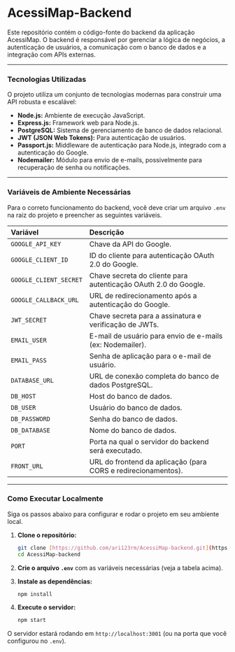 # AcessiMap-Backend

Este repositório contém o código-fonte do backend da aplicação AcessiMap. O backend é responsável por gerenciar a lógica de negócios, a autenticação de usuários, a comunicação com o banco de dados e a integração com APIs externas.

---

### Tecnologias Utilizadas

O projeto utiliza um conjunto de tecnologias modernas para construir uma API robusta e escalável:

- **Node.js:** Ambiente de execução JavaScript.
- **Express.js:** Framework web para Node.js.
- **PostgreSQL:** Sistema de gerenciamento de banco de dados relacional.
- **JWT (JSON Web Tokens):** Para autenticação de usuários.
- **Passport.js:** Middleware de autenticação para Node.js, integrado com a autenticação do Google.
- **Nodemailer:** Módulo para envio de e-mails, possivelmente para recuperação de senha ou notificações.

---

### Variáveis de Ambiente Necessárias

Para o correto funcionamento do backend, você deve criar um arquivo `.env` na raiz do projeto e preencher as seguintes variáveis.

| Variável | Descrição |
| :--- | :--- |
| `GOOGLE_API_KEY` | Chave da API do Google. |
| `GOOGLE_CLIENT_ID` | ID do cliente para autenticação OAuth 2.0 do Google. |
| `GOOGLE_CLIENT_SECRET` | Chave secreta do cliente para autenticação OAuth 2.0 do Google. |
| `GOOGLE_CALLBACK_URL` | URL de redirecionamento após a autenticação do Google. |
| `JWT_SECRET` | Chave secreta para a assinatura e verificação de JWTs. |
| `EMAIL_USER` | E-mail de usuário para envio de e-mails (ex: Nodemailer). |
| `EMAIL_PASS` | Senha de aplicação para o e-mail de usuário. |
| `DATABASE_URL` | URL de conexão completa do banco de dados PostgreSQL. |
| `DB_HOST` | Host do banco de dados. |
| `DB_USER` | Usuário do banco de dados. |
| `DB_PASSWORD` | Senha do banco de dados. |
| `DB_DATABASE` | Nome do banco de dados. |
| `PORT` | Porta na qual o servidor do backend será executado. |
| `FRONT_URL` | URL do frontend da aplicação (para CORS e redirecionamentos). |

---

### Como Executar Localmente

Siga os passos abaixo para configurar e rodar o projeto em seu ambiente local.

1.  **Clone o repositório:**
    ```bash
    git clone [https://github.com/ari123rm/AcessiMap-backend.git](https://github.com/ari123rm/AcessiMap-backend.git)
    cd AcessiMap-backend
    ```

2.  **Crie o arquivo `.env`** com as variáveis necessárias (veja a tabela acima).

3.  **Instale as dependências:**
    ```bash
    npm install
    ```

4.  **Execute o servidor:**
    ```bash
    npm start
    ```

O servidor estará rodando em `http://localhost:3001` (ou na porta que você configurou no `.env`).
